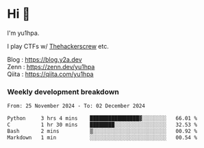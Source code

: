 # Hi 👋

I'm yu1hpa.

I play CTFs w/ [Thehackerscrew](https://www.thehackerscrew.team/) etc.

Blog : https://blog.y2a.dev  
Zenn : https://zenn.dev/yu1hpa  
Qiita : https://qiita.com/yu1hpa  

### Weekly development breakdown

<!--START_SECTION:waka-->

```txt
From: 25 November 2024 - To: 02 December 2024

Python     3 hrs 4 mins    ████████████████▓░░░░░░░░   66.01 %
C          1 hr 30 mins    ████████░░░░░░░░░░░░░░░░░   32.53 %
Bash       2 mins          ▒░░░░░░░░░░░░░░░░░░░░░░░░   00.92 %
Markdown   1 min           ░░░░░░░░░░░░░░░░░░░░░░░░░   00.54 %
```

<!--END_SECTION:waka-->


